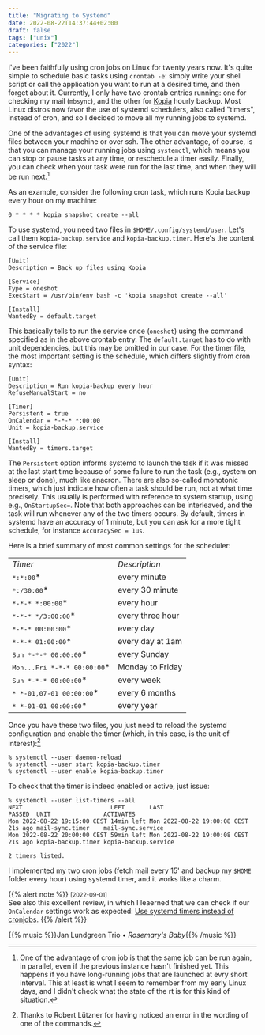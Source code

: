 ```yaml
---
title: "Migrating to Systemd"
date: 2022-08-22T14:37:44+02:00
draft: false
tags: ["unix"]
categories: ["2022"]
---
```


I've been faithfully using cron jobs on Linux for twenty years now. It's quite simple to schedule basic tasks using `crontab -e`: simply write your shell script or call the application you want to run at a desired time, and then forget about it. Currently, I only have two crontab entries running: one for checking my mail (`mbsync`), and the other for [Kopia] hourly backup. Most Linux distros now favor the use of systemd schedulers, also called "timers", instead of cron, and so I decided to move all my running jobs to systemd.

One of the advantages of using systemd is that you can move your systemd files between your machine or over ssh. The other advantage, of course, is that you can manage your running jobs using `systemctl`, which means you can stop or pause tasks at any time, or reschedule a timer easily. Finally, you can check when your task were run for the last time, and when they will be run next.[^1]

As an example, consider the following cron task, which runs Kopia backup every hour on my machine:

```shell
0 * * * * kopia snapshot create --all
```

To use systemd, you need two files in `$HOME/.config/systemd/user`. Let's call them `kopia-backup.service` and `kopia-backup.timer`. Here's the content of the service file:

```
[Unit]
Description = Back up files using Kopia

[Service]
Type = oneshot
ExecStart = /usr/bin/env bash -c 'kopia snapshot create --all'

[Install]
WantedBy = default.target
```

This basically tells to run the service once (`oneshot`) using the command specified as in the above crontab entry. The `default.target` has to do with unit dependencies, but this may be omitted in our case. For the timer file, the most important setting is the schedule, which differs slightly from cron syntax:

```
[Unit]
Description = Run kopia-backup every hour
RefuseManualStart = no

[Timer]
Persistent = true
OnCalendar = *-*-* *:00:00
Unit = kopia-backup.service

[Install]
WantedBy = timers.target
```

The `Persistent` option informs systemd to launch the task if it was missed at the last start time because of some failure to run the task (e.g., system on sleep or done), much like anacron. There are also so-called monotonic timers, which just indicate how often a task should be run, not at what time precisely. This usually is performed with reference to system startup, using e.g., `OnStartupSec=`. Note that both approaches can be interleaved, and the task will run whenever any of the two timers occurs. By default, timers in systemd have an accuracy of 1 minute, but you can ask for a more tight schedule, for instance `AccuracySec = 1us`.

Here is a brief summary of most common settings for the scheduler:

<small>
<table border="0">
<tbody>
<tr>
<td><em>Timer</em></td>
<td><em>Description</em></td>
</tr>
<tr><td><kbd>*:*:00</kbd>*</td><td>every minute</td></tr>
<tr><td><kbd>*:/30:00</kbd>*</td><td>every 30 minute</td></tr>
<tr><td><kbd>*-*-* *:00:00</kbd>*</td><td>every hour</td></tr>
<tr><td><kbd>*-*-* */3:00:00</kbd>*</td><td>every three hour</td></tr>
<tr><td><kbd>*-*-* 00:00:00</kbd>*</td><td>every day</td></tr>
<tr><td><kbd>*-*-* 01:00:00</kbd>*</td><td>every day at 1am</td></tr>
<tr><td><kbd>Sun *-*-* 00:00:00</kbd>*</td><td>every Sunday</td></tr>
<tr><td><kbd>Mon...Fri *-*-* 00:00:00</kbd>*</td><td>Monday to Friday</td></tr>
<tr><td><kbd>Sun *-*-* 00:00:00</kbd>*</td><td>every week</td></tr>
<tr><td><kbd>* *-01,07-01 00:00:00</kbd>*</td><td>every 6 months</td></tr>
<tr><td><kbd>* *-01-01 00:00:00</kbd>*</td><td>every year</td></tr>
</tbody>
</table>
</small>

Once you have these two files, you just need to reload the systemd configuration and enable the timer (which, in this case, is the unit of interest):[^2]

```shell
% systemctl --user daemon-reload
% systemctl --user start kopia-backup.timer
% systemctl --user enable kopia-backup.timer
```

To check that the timer is indeed enabled or active, just issue:

```shell
% systemctl --user list-timers --all
NEXT                         LEFT       LAST                         PASSED  UNIT               ACTIVATES
Mon 2022-08-22 19:15:00 CEST 14min left Mon 2022-08-22 19:00:08 CEST 21s ago mail-sync.timer    mail-sync.service
Mon 2022-08-22 20:00:00 CEST 59min left Mon 2022-08-22 19:00:08 CEST 21s ago kopia-backup.timer kopia-backup.service

2 timers listed.
```

I implemented my two cron jobs (fetch mail every 15' and backup my `$HOME` folder every hour) using systemd timer, and it works like a charm.

{{% alert note %}}
<small>[2022-09-01]</small><br>
See also this excellent review, in which I leaerned that we can check if our `OnCalendar` settings work as expected: [Use systemd timers instead of cronjobs](https://opensource.com/article/20/7/systemd-timers).
{{% /alert %}}

{{% music %}}Jan Lundgreen Trio • _Rosemary's Baby_{{% /music %}}

[kopia]: /post/kopia/

[^1]: One of the advantage of cron job is that the same job can be run again, in parallel, even if the previous instance hasn't finished yet. This happens if you have long-running jobs that are launched at evry short interval. This at least is what I seem to remember from my early Linux days, and I didn't check what the state of the rt is for this kind of situation.
[^2]: Thanks to Robert Lützner for having noticed an error in the wording of one of the commands.
